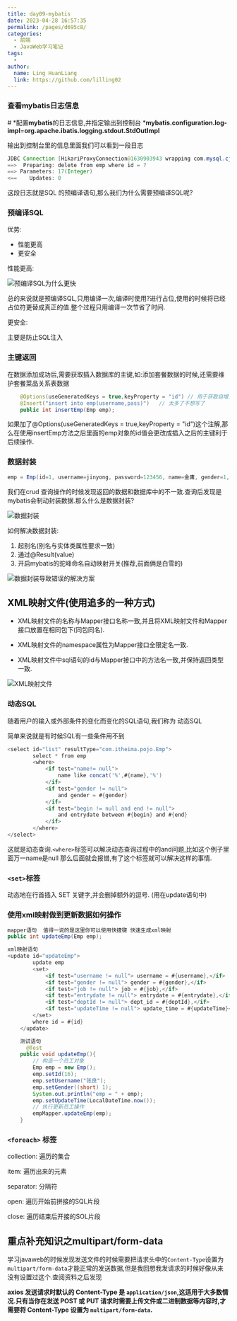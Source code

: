 ```yaml
---
title: day09-mybatis
date: 2023-04-28 16:57:35
permalink: /pages/d695c8/
categories:
  - 前端
  - JavaWeb学习笔记
tags:
  - 
author: 
  name: Ling HuanLiang
  link: https://github.com/lilling02
---
```

### 查看mybatis日志信息

*#* *配置**mybatis**的日志信息,并指定输出到控制台
***mybatis.configuration.log-impl**=**org.apache.ibatis.logging.stdout.StdOutImpl**

输出到控制台里的信息里面我们可以看到一段日志

```` java
JDBC Connection [HikariProxyConnection@1630903943 wrapping com.mysql.cj.jdbc.ConnectionImpl@2dc39b53] will not be managed by Spring
==>  Preparing: delete from emp where id = ?
==> Parameters: 17(Integer)
<==    Updates: 0
````

这段日志就是SQL 的预编译语句,那么我们为什么需要预编译SQL呢?

### 预编译SQL

优势:

- 性能更高
- 更安全

性能更高:

![预编译SQL为什么更快](/img/md_image/预编译SQL为什么更快.png)

总的来说就是预编译SQL,只用编译一次,编译时使用?进行占位,使用的时候将已经占位符更替成真正的值.整个过程只用编译一次节省了时间.

更安全:

主要是防止SQL注入

### 主键返回

在数据添加成功后,需要获取插入数据库的主键,如:添加套餐数据的时候,还需要维护套餐菜品关系表数据

```` java
    @Options(useGeneratedKeys = true,keyProperty = "id") // 用于获取自增主键的值
    @Insert("insert into emp(username,pass)")   // 太多了不想写了
    public int insertEmp(Emp emp);
````

如果加了@Options(useGeneratedKeys = true,keyProperty = "id")这个注解,那么在使用insertEmp方法之后里面的emp对象的id值会更改成插入之后的主键利于后续操作.

### 数据封装

```` java
emp = Emp(id=1, username=jinyong, password=123456, name=金庸, gender=1, image=1.jpg, job=4, entrydate=2000-01-01, deptId=null, createTime=null, updateTime=null)
````

我们在crud 查询操作的时候发现返回的数据和数据库中的不一致.查询后发现是mybatis会制动封装数据.那么什么是数据封装?

![数据封装](/img/md_image/数据封装.png)

如何解决数据封装:

1. 起别名(别名与实体类属性要求一致)
2. 通过@Result(value)
3. 开启mybatis的驼峰命名自动映射开关(推荐,前面俩是白雪的)

![数据封装导致错误的解决方案](/img/md_image/数据封装导致错误的解决方案.png)

## XML映射文件(使用追多的一种方式)

- XML映射文件的名称与Mapper接口名称一致,并且将XML映射文件和Mapper接口放置在相同包下(同包同名).

- XML映射文件的namespace属性为Mapper接口全限定名一致.

- XML映射文件中sql语句的id与Mapper接口中的方法名一致,并保持返回类型一致.

![XML映射文件](/img/md_image/XML映射文件.png)

### 动态SQL

随着用户的输入或外部条件的变化而变化的SQL语句,我们称为 动态SQL

简单来说就是有时候SQL有一些条件用不到

```` java
<select id="list" resultType="com.itheima.pojo.Emp">
        select * from emp
        <where>
            <if test="name!= null">
                name like concat('%',#{name},'%')
            </if>
            <if test="gender != null">
                and gender = #{gender}
            </if>
            <if test="begin != null and end != null">
                and entrydate between #{begin} and #{end}
            </if>
        </where>
</select>
````

这就是动态查询.`<where>`标签可以解决动态查询过程中的and问题,比如这个例子里面万一name是null 那么后面就会报错,有了这个标签就可以解决这样的事情.

### `<set>`标签

动态地在行首插入 SET 关键字,并会删掉额外的逗号. (用在update语句中)

### 使用xml映射做到更新数据如何操作

```` java
mapper语句  值得一说的是这里你可以使用快捷键 快速生成xml映射
public int updateEmp(Emp emp);

xml映射语句
<update id="updateEmp">
        update emp
        <set>
            <if test="username != null"> username = #{username},</if>
            <if test="gender != null"> gender = #{gender},</if>
            <if test="job != null"> job = #{job},</if>
            <if test="entrydate != null"> entrydate = #{entrydate},</if>
            <if test="deptId != null"> dept_id = #{deptId},</if>
            <if test="updateTime != null"> update_time = #{updateTime}</if>
        </set>
        where id = #{id}
    </update>

    测试语句
      @Test
    public void updateEmp(){
        // 构造一个员工对象
        Emp emp = new Emp();
        emp.setId(16);
        emp.setUsername("张良");
        emp.setGender((short) 1);
        System.out.println("emp = " + emp);
        emp.setUpdateTime(LocalDateTime.now());
        // 执行更新员工操作
        empMapper.updateEmp(emp);
    }
````

### `<foreach>` 标签

collection: 遍历的集合

item: 遍历出来的元素

separator: 分隔符

open: 遍历开始前拼接的SQL片段

close: 遍历结束后开接的SOL片段

## 重点补充知识之multipart/form-data

学习javaweb的时候发现发送文件的时候需要把请求头中的`Content-Type`设置为`multipart/form-data`才能正常的发送数据,但是我回想我发请求的时候好像从来没有设置过这个.查阅资料之后发现

**axios 发送请求时默认的 Content-Type 是 `application/json`,这适用于大多数情况.只有当你在发送 POST 或 PUT 请求时需要上传文件或二进制数据等内容时,才需要将 Content-Type 设置为 `multipart/form-data`.**

